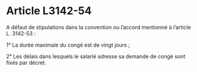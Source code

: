 # Article L3142-54

A défaut de stipulations dans la convention ou l’accord mentionné à l’article L. 3142-53 :

1° La durée maximale du congé est de vingt jours ;

2° Les délais dans lesquels le salarié adresse sa demande de congé sont fixés par décret.
